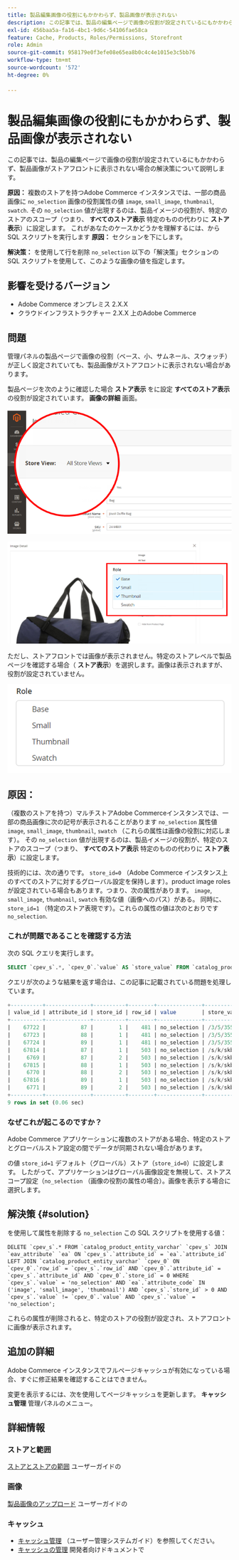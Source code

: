 ```yaml
---
title: 製品編集画像の役割にもかかわらず、製品画像が表示されない
description: この記事では、製品の編集ページで画像の役割が設定されているにもかかわらず、製品画像がストアフロントに表示されない場合の解決策について説明します。
exl-id: 456baa5a-fa16-4bc1-9d6c-54106fae58ca
feature: Cache, Products, Roles/Permissions, Storefront
role: Admin
source-git-commit: 958179e0f3efe08e65ea8b0c4c4e1015e3c5bb76
workflow-type: tm+mt
source-wordcount: '572'
ht-degree: 0%

---
```


# 製品編集画像の役割にもかかわらず、製品画像が表示されない

この記事では、製品の編集ページで画像の役割が設定されているにもかかわらず、製品画像がストアフロントに表示されない場合の解決策について説明します。

**原因：** 複数のストアを持つAdobe Commerce インスタンスでは、一部の商品画像に `no_selection` 画像の役割属性の値 `image`, `small_image`, `thumbnail`, `swatch`. その `no_selection` 値が出現するのは、製品イメージの役割が、特定のストアのスコープ（つまり、 **すべてのストア表示** 特定のものの代わりに **ストア表示**）に設定します。 これがあなたのケースかどうかを理解するには、から SQL スクリプトを実行します **原因：** セクションを下にします。

**解決策：** を使用して行を削除 `no_selection` 以下の「解決策」セクションの SQL スクリプトを使用して、このような画像の値を指定します。

## 影響を受けるバージョン

* Adobe Commerce オンプレミス 2.X.X
* クラウドインフラストラクチャー 2.X.X 上のAdobe Commerce

## 問題

管理パネルの製品ページで画像の役割（ベース、小、サムネール、スウォッチ）が正しく設定されていても、製品画像がストアフロントに表示されない場合があります。

製品ページを次のように確認した場合 **ストア表示** をに設定 **すべてのストア表示**&#x200B;の役割が設定されています。 **画像の詳細** 画面。

![all_store_views.png](assets/all_store_views.png)

![image_roles.png](assets/image_roles.png)

ただし、ストアフロントでは画像が表示されません。特定のストアレベルで製品ページを確認する場合（ **ストア表示**）を選択します。画像は表示されますが、役割が設定されていません。

![image_roles_not_set.png](assets/image_roles_not_set.png)

## 原因：

（複数のストアを持つ）マルチストアAdobe Commerceインスタンスでは、一部の商品画像に次の記号が表示されることがあります `no_selection` 属性値 `image`, `small_image`, `thumbnail`, `swatch` （これらの属性は画像の役割に対応します）。 その `no_selection` 値が出現するのは、製品イメージの役割が、特定のストアのスコープ（つまり、 **すべてのストア表示** 特定のものの代わりに **ストア表示**）に設定します。

技術的には、次の通りです。 `store_id=0` （Adobe Commerce インスタンス上のすべてのストアに対するグローバル設定を保持します）。product image roles が設定されている場合もあります。つまり、次の属性があります。 `image`, `small_image`, `thumbnail`, `swatch` 有効な値（画像へのパス）がある。 同時に、 `store_id=1` （特定のストア表現です）。これらの属性の値は次のとおりです `no_selection`.

### これが問題であることを確認する方法

次の SQL クエリを実行します。

```sql
SELECT `cpev_s`.*, `cpev_0`.`value` AS `store_value` FROM `catalog_product_entity_varchar` `cpev_s` JOIN `eav_attribute` `ea` ON `cpev_s`.`attribute_id` = `ea`.`attribute_id` LEFT JOIN `catalog_product_entity_varchar` `cpev_0` ON `cpev_0`.`row_id` = `cpev_s`.`row_id` AND `cpev_0`.`attribute_id` = `cpev_s`.`attribute_id` AND `cpev_0`.`store_id` = 0 WHERE `cpev_s`.`value` = 'no_selection' AND `ea`.`attribute_code` IN ('image', 'small_image', 'thumbnail') AND `cpev_s`.`store_id` > 0 AND `cpev_s`.`value` != `cpev_0`.`value` AND `cpev_s`.`value` = 'no_selection';
```

クエリが次のような結果を返す場合は、この記事に記載されている問題を処理しています。

```sql
+----------+--------------+----------+--------+--------------+----------------------------+
| value_id | attribute_id | store_id | row_id | value        | store_value                |
+----------+--------------+----------+--------+--------------+----------------------------+
|    67722 |           87 |        1 |    481 | no_selection | /3/5/355sss1_main.jpg      |
|    67723 |           88 |        1 |    481 | no_selection | /3/5/355sss1_main.jpg      |
|    67724 |           89 |        1 |    481 | no_selection | /3/5/355sss1_main.jpg      |
|    67814 |           87 |        1 |    503 | no_selection | /s/k/skb2031_main.jpg      |
|     6769 |           87 |        2 |    503 | no_selection | /s/k/skb2031_main.jpg      |
|    67815 |           88 |        1 |    503 | no_selection | /s/k/skb2031_main.jpg      |
|     6770 |           88 |        2 |    503 | no_selection | /s/k/skb2031_main.jpg      |
|    67816 |           89 |        1 |    503 | no_selection | /s/k/skb2031_main.jpg      |
|     6771 |           89 |        2 |    503 | no_selection | /s/k/skb2031_main.jpg      |
+----------+--------------+----------+--------+--------------+----------------------------+
9 rows in set (0.06 sec)
```

### なぜこれが起こるのですか？

Adobe Commerce アプリケーションに複数のストアがある場合、特定のストアとグローバルストア設定の間でデータが同期されない場合があります。

の値 `store_id=1` デフォルト（グローバル）ストア（`store_id=0`）に設定します。 したがって、アプリケーションはグローバル画像設定を無視して、ストアスコープ設定（`no_selection` （画像の役割の属性の場合）。画像を表示する場合に選択します。

## 解決策 {#solution}

を使用して属性を削除する `no_selection` この SQL スクリプトを使用する値：

```
DELETE `cpev_s`.* FROM `catalog_product_entity_varchar` `cpev_s` JOIN `eav_attribute` `ea` ON `cpev_s`.`attribute_id` = `ea`.`attribute_id` LEFT JOIN `catalog_product_entity_varchar` `cpev_0` ON `cpev_0`.`row_id` = `cpev_s`.`row_id` AND `cpev_0`.`attribute_id` = `cpev_s`.`attribute_id` AND `cpev_0`.`store_id` = 0 WHERE `cpev_s`.`value` = 'no_selection' AND `ea`.`attribute_code` IN ('image', 'small_image', 'thumbnail') AND `cpev_s`.`store_id` > 0 AND `cpev_s`.`value` != `cpev_0`.`value` AND `cpev_s`.`value` = 'no_selection';
```

これらの属性が削除されると、特定のストアの役割が設定され、ストアフロントに画像が表示されます。

## 追加の詳細

Adobe Commerce インスタンスでフルページキャッシュが有効になっている場合、すぐに修正結果を確認することはできません。

変更を表示するには、次を使用してページキャッシュを更新します。 **キャッシュ管理** 管理パネルのメニュー。

## 詳細情報

### ストアと範囲

[ストアとストアの範囲](/docs/commerce-admin/stores-sales/site-store/stores.html) ユーザーガイドの

### 画像

[製品画像のアップロード](/docs/commerce-admin/catalog/products/digital-assets/product-image.html#upload-an-image) ユーザーガイドの

### キャッシュ

* [キャッシュ管理](/docs/commerce-admin/systems/tools/cache-management.html) （ユーザー管理システムガイド）を参照してください。
* [キャッシュの管理](/docs/commerce-operations/configuration-guide/cli/manage-cache.html) 開発者向けドキュメントで